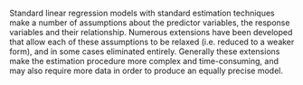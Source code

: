 Standard linear regression models with standard estimation techniques make a number of assumptions about the predictor variables, 
the response variables and their relationship. Numerous extensions have been developed that allow each of these assumptions to be 
relaxed (i.e. reduced to a weaker form), and in some cases eliminated entirely. Generally these extensions make the estimation 
procedure more complex and time-consuming, and may also require more data in order to produce an equally precise model.
